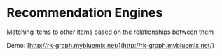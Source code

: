 #  Recommendation Engines

Matching items to other items based on the relationships between them

Demo: [http://rk-graph.mybluemix.net/](http://rk-graph.mybluemix.net/)

